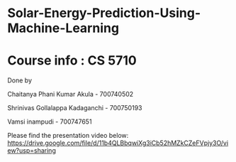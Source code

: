 # Solar-Energy-Prediction-Using-Machine-Learning
# Course info : CS 5710

Done by 

Chaitanya Phani Kumar Akula - 700740502

Shrinivas Gollalappa Kadaganchi - 700750193

Vamsi inampudi - 700747651

Please find the presentation video below:
https://drive.google.com/file/d/11b4QLBbqwiXg3iCb52hMZkCZeFVpjy3O/view?usp=sharing




